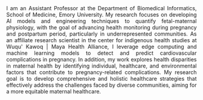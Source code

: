 <div style="text-align: justify;">
I am an Assistant Professor at the Department of Biomedical Informatics, School of Medicine, Emory University. My research focuses on developing AI models and engineering techniques to quantify fetal-maternal physiology, with the goal of advancing health monitoring during pregnancy and postpartum period, particularly in underrepresented communities. As an affiliate research scientist in the center for indigenous health studies at Wuqu' Kawoq | Maya Health Alliance, I leverage edge computing and machine learning models to detect and predict cardiovascular complications in pregnancy. In addition, my work explores health disparities in maternal health by identifying individual, healthcare, and environmental factors that contribute to pregnancy-related complications. My research goal is to develop comprehensive and holistic healthcare strategies that effectively address the challenges faced by diverse communities, aiming for a more equitable maternal healthcare.
</div>
